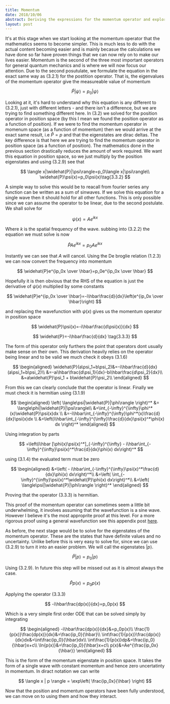 ```yaml
---
title: Momentum
date: 2018/10/06
abstract: Deriving the expressions for the momentum operator and exploring it's properties.
layout: post
---
```


It's at this stage when we start looking at the momentum operator that the mathematics seems to become simpler. This is much less to do with the actual content becoming easier and is mainly becasue the calculations we have done so far have proven things that we can now rely on to make our lives easier. Momentum is the second of the three most important operators for general quantum mechanics and is where we will now focus our attention. Due to the second posutulate, we formulate the equation in the exact same way as $(3.2.1)$ for the postition operator. That is, the eigenvalues of the momentum operator give the measureable value of momentum

$$
\widehat{P}|\psi\rangle=p_0|\psi\rangle \tag{3.3.1}
$$

Looking at it, it's hard to understand why this equation is any different to $(3.2.1)$, just with different letters - and there isn't a difference, but we are trying to find something different here.
In $(3.2)$ we solved for the position operator in position space (by this I mean we found the position operator as a function of position). If we were to find the momentum operator in momenum space (as a function of momentum) then we would arrive at the exact same result, i.e $\widehat{P} = p$ and that the eigenstates are dirac deltas. The key difference is that here we are trying to find the momentum operator in position space (as a function of position). The mathematics done in the previous section drastically reduces the amount of work required. We want this equation in position space, so we just multiply by the position eigenstates and using $(3.2.9)$ see that

$$
\langle x|\widehat{P}|\psi\rangle=p_0\langle x|\psi\rangle\\
\widehat{P}\psi(x)=p_0\psi(x)\tag{3.3.2}
$$

A simple way to solve this would be to reacall from fourier series any function can be written as a sum of sinwaves. If we solve this equation for a single wave then it should hold for all other functions. This is only possible since we can assume the operator to be linear, due to the second postulate. We shall solve for

$$
\psi(x) = Ae^{ikx}
$$

Where $k$ is the spatial frequency of the wave.
subbing into $(3.2.2)$ the equation we must solve is now

$$
\widehat{P}Ae^{ikx}=p_0Ae^{ikx}
$$

Instantly we can see that $A$ will cancel. Using the De broglie relation $(1.2.3)$ we can now convert the frequency into momentum

$$
\widehat{P}e^{ip_0x \over \hbar}=p_0e^{ip_0x \over \hbar}
$$

Hopefully it is then obvious that the RHS of the equation is just the derivative of $\psi(x)$ multiplied by some constants

$$
\widehat{P}e^{ip_0x \over \hbar}=-i\hbar\frac{d}{dx}\left(e^{ip_0x \over \hbar}\right)
$$

and replacing the wavefunction with $\psi(x)$ gives us the momentum operator in position space

$$
\widehat{P}\psi(x)=-i\hbar\frac{d\psi(x)}{dx}
$$

$$
\widehat{P}=-i\hbar\frac{d}{dx} \tag{3.3.3}
$$

The form of this operator only furthers the point that operators dont usually make sense on their own. This derivation heavily relies on the operator being linear and to be valid we much check it obeys $(3.1.6)$

$$
\begin{aligned}
\widehat{P}(a\psi_1+b\psi_2)&=-i\hbar\frac{d}{dx}(a\psi_1+b\psi_2)\\
&=-ai\hbar\frac{d\psi_1}{dx}-bi\hbar\frac{d\psi_2}{dx}\\
&=a\widehat{P}\psi_1 + b\widehat{P}\psi_2\\
\end{aligned}
$$

From this we can clearly conclude that the operator is linear. Finally we must check it is hermitian using $(3.1.9)$

$$
\begin{aligned}
\left( \langle\psi|\widehat{P}|\phi\rangle \right)^* &= \langle\phi|\widehat{P}|\psi\rangle\\
&=\int_{-\infty}^{\infty}\phi^*(x)\widehat{P}\psi(x)dx \\
&=-i\hbar\int_{-\infty}^{\infty}\phi^*(x)\frac{d}{dx}\psi(x)dx \\
&=\left(i\hbar\int_{-\infty}^{\infty}\frac{d}{dx}\psi(x)^*\phi(x) dx \right)^*
\end{aligned}
$$

Using integration by parts

$$
=\left(i\hbar [\phi(x)\psi(x)^*]_{-\infty}^{\infty} - i\hbar\int_{-\infty}^{\infty}\psi(x)^*\frac{d}{dx}\phi(x) dx\right)^*
$$

using $(3.1.4)$ the evaluated term must be zero

$$
\begin{aligned}
&=\left( - i\hbar\int_{-\infty}^{\infty}\psi(x)^*\frac{d}{dx}\phi(x) dx\right)^*\\
&=\left( \int_{-\infty}^{\infty}\psi(x)^*\widehat{P}\phi(x) dx\right)^*\\
&=\left( \langle\psi|\widehat{P}|\phi\rangle \right)^*
\end{aligned}
$$

Proving that the operator $(3.3.3)$ is hermitian.

This proof of the momentum operator can sometimes seem a little bit underwhelming, it involves assuming that the wavefunction is a sine wave. However I believe it's the most approprite proof at this level. For a more rigorous proof using a general wavefunction see this appendix post [here]('#').

As before, the next stage would be to solve for the eigenstates of the momentum operator. These are the states that have definite values and no uncertainty. Unlike before this is very easy to solve for, since we can use $(3.2.9)$ to turn it into an easier problem. We will call the eigenstates $|p\rangle$.

$$
\widehat{P}|p\rangle=p_0|p\rangle
$$

Using $(3.2.9)$. In future this step will be missed out as it is almost always the case.

$$
\widehat{P}p(x)=p_0p(x)
$$

Applying the operator $(3.3.3)$

$$
-i\hbar\frac{dp(x)}{dx}=p_0p(x)
$$

Which is a very simple first order ODE that can be solved simply by integrating

$$
\begin{aligned}
-i\hbar\frac{dp(x)}{dx}&=p_0p(x)\\
\frac{1}{p(x)}\frac{dp(x)}{dx}&=\frac{ip_0}{\hbar}\\
\int\frac{1}{p(x)}\frac{dp(x)}{dx}dx&=\int\frac{ip_0}{\hbar}dx\\
\int\frac{1}{p(x)}dp&=\frac{ip_0}{\hbar}x+c\\
\ln{p(x)}&=\frac{ip_0}{\hbar}x+c\\
p(x)&=Ae^{\frac{ip_0x}{\hbar}}
\end{aligned}
$$

This is the form of the momentum eigenstate in position space. It takes the form of a single wave with constant momentum and hence zero uncertatinty in momentum. In diract notation we can write

$$
\langle x | p \rangle = \exp\left( \frac{ip_0x}{\hbar} \right)
$$

Now that the position and momentum operators have been fully understood, we can move on to using them and how they interact.
